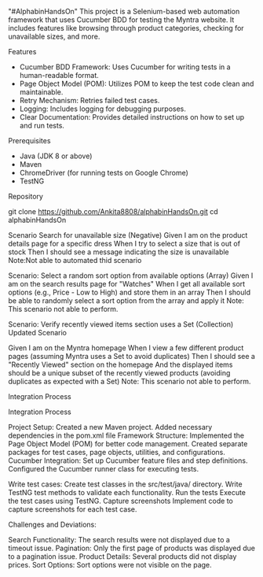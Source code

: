 "#AlphabinHandsOn" 
This project is a Selenium-based web automation framework that uses Cucumber BDD for testing the Myntra website. It includes features like browsing through product categories, checking for unavailable sizes, and more.

Features

- Cucumber BDD Framework: Uses Cucumber for writing tests in a human-readable format.
- Page Object Model (POM): Utilizes POM to keep the test code clean and maintainable.
- Retry Mechanism: Retries failed test cases.
- Logging: Includes logging for debugging purposes.
- Clear Documentation: Provides detailed instructions on how to set up and run tests.

Prerequisites

- Java (JDK 8 or above)
- Maven
- ChromeDriver (for running tests on Google Chrome)
- TestNG

Repository

git clone https://github.com/Ankita8808/alphabinHandsOn.git
cd alphabinHandsOn

Scenario
 Search for unavailable size (Negative) 
Given I am on the product details page for a specific dress
 When I try to select a size that is out of stock
 Then I should see a message indicating the size is unavailable
Note:Not able to automated thid scenario

 Scenario: Select a random sort option from available options (Array) 
Given I am on the search results page for "Watches"
 When I get all available sort options (e.g., Price - Low to High) and store them in an array
 Then I should be able to randomly select a sort option from the array and apply it
  Note: This scenario not able to perform.

Scenario: Verify recently viewed items section uses a Set (Collection)  
Updated Scenario
 
Given I am on the Myntra homepage
 When I view a few different product pages (assuming Myntra uses a Set to avoid duplicates)
 Then I should see a "Recently Viewed" section on the homepage
 And the displayed items should be a unique subset of the recently viewed products (avoiding duplicates as expected with a Set)
 Note: This scenario not able to perform.

 Integration Process

Integration Process

Project Setup:
Created a new Maven project.
Added necessary dependencies in the pom.xml file
Framework Structure:
Implemented the Page Object Model (POM) for better code management.
Created separate packages for test cases, page objects, utilities, and configurations.
Cucumber Integration:
Set up Cucumber feature files and step definitions.
Configured the Cucumber runner class for executing tests.

Write test cases:
Create test classes in the src/test/java/ directory.
Write TestNG test methods to validate each functionality.
Run the tests
Execute the test cases using TestNG.
Capture screenshots
Implement code to capture screenshots for each test case.


Challenges and Deviations:

Search Functionality: The search results were not displayed due to a timeout issue.
Pagination: Only the first page of products was displayed due to a pagination issue.
Product Details: Several products did not display prices.
Sort Options: Sort options were not visible on the page.

















